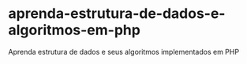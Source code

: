 # aprenda-estrutura-de-dados-e-algoritmos-em-php
Aprenda estrutura de dados e seus algoritmos implementados em PHP

